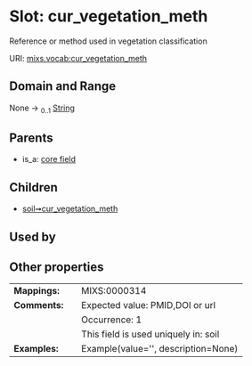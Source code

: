 
# Slot: cur_vegetation_meth


Reference or method used in vegetation classification

URI: [mixs.vocab:cur_vegetation_meth](https://w3id.org/mixs/vocab/cur_vegetation_meth)


## Domain and Range

None &#8594;  <sub>0..1</sub> [String](types/String.md)

## Parents

 *  is_a: [core field](core_field.md)

## Children

 *  [soil➞cur_vegetation_meth](soil_cur_vegetation_meth.md)

## Used by


## Other properties

|  |  |  |
| --- | --- | --- |
| **Mappings:** | | MIXS:0000314 |
| **Comments:** | | Expected value: PMID,DOI or url |
|  | | Occurrence: 1 |
|  | | This field is used uniquely in: soil |
| **Examples:** | | Example(value='', description=None) |

